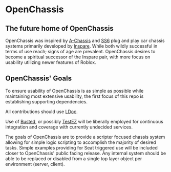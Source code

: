 # OpenChassis

## The future home of OpenChassis

OpenChassis was inspired by [A-Chassis](https://www.roblox.com/library/1218274008/A-Chassis-6-72-T-by-Novena) and [SS6](https://www.roblox.com/library/759112322/SS6-Build-L025-SUSPENSION) plug and play car chassis systems primarily developed by [Inspare](https://www.roblox.com/groups/group.aspx?gid=730547). While both wildly successful in terms of use reach; signs of age are prevalent. OpenChassis desires to become a spiritual successor of the Inspare pair, with more focus on usability utilizing newer features of Roblox. 

## OpenChassis' Goals

To ensure usability of OpenChassis is as simple as possible while maintaining most extensive usability, the first focus of this repo is establishing supporting dependencies.

All contributions should use [LDoc](https://github.com/stevedonovan/LDoc "LDoc's github repo").

Use of [Busted](http://olivinelabs.com/busted/ "Busted's homepage"), or possibly [TestEZ](https://github.com/Roblox/testez "TestEZ's github repo") will be liberally employed for continuous integration and coverage with currently undecided services.

The goals of OpenChassis are to provide a scripter focused chassis system allowing for simple logic scripting to accomplish the majority of desired tasks. Simple examples providing for Seat triggered use will be included closer to OpenChassis' public facing release. Any internal system should be able to be replaced or disabled from a single top layer object per environment (server, client).
